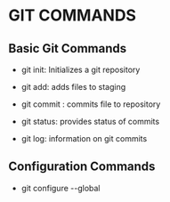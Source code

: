 # GIT COMMANDS

## Basic Git Commands

- git init: Initializes a git repository

- git add: adds files to staging
- git commit : commits file to repository
- git status: provides status of commits
- git log: information on git commits

## Configuration Commands

- git configure --global
